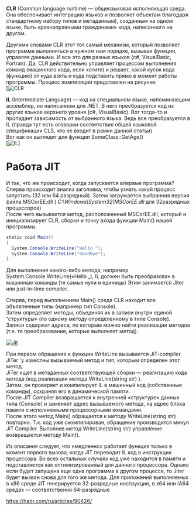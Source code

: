 **CLR** (Common language runtime) — общеязыковая исполняющая среда. Она обеспечивает интеграцию языков и позволяет объектам благодаря стандартному набору типов и метаданным), созданным на одном языке, быть «равноправными гражданами» кода, написанного на другом.

Другими словами CLR этот тот самый механизм, который позволяет программе выполняться в нужном нам порядке, вызывая функции, управляя данными. И все это для разных языков (c#, VisualBasic, Fortran). Да, CLR действительно управляет процессом выполнения команд (машинного кода, если хотите) и решает, какой кусок кода (функцию) от куда взять и куда подставить прямо в момент работы программы. Процесс компиляции представлен на рисунке:  
[![CLR](https://habrastorage.org/r/w1560/getpro/habr/post_images/c16/b9d/5c2/c16b9d5c218c0b445e5a119d3f280f74.jpg)

**IL** (Intermediate Language) — код на специальном языке, напоминающим ассемблер, но написанном для .NET. В него преобразуется код из других языков верхнего уровня (c#, VisualBasic). Вот тогда-то и пропадает зависимость от выбранного языка. Ведь все преобразуется в IL (правда тут есть оговорки соответствия общей языковой спецификации CLS, что не входит в рамки данной статьи)  
Вот как он выглядит для функции SomeClass::GetAge()  
[![IL](https://habrastorage.org/r/w1560/getpro/habr/post_images/d74/489/e68/d74489e68d5cdd93ad46682e50960afc.jpg)]

# Работа JIT
  
И так, что же происходит, когда запускается впервые программа?  
Сперва происходит анализ заголовка, чтобы узнать какой процесс запустить (32 или 64 разрядный). Затем загружается выбранная версия файла MSCorEE.dll ( _C:\Windows\System32\MSCorEE.dll_ для 32разрядных процессоров)  
После чего вызывается метод, расположенный MSCorEE.dll, который и инициализирует CLR, сборки и точку входа функции Main() нашей программы.  

```C#
static void Main()  
{  
  System.Console.WriteLine("Hello ");  
  System.Console.WriteLine("Goodbye");  
}
```

  Для выполнения какого-либо метода, например System.Console.WriteLine(«Hello „), IL должен быть преобразован в машинные команды (те самые нули и единицы) Этим занимается Jiter или just-in-time compiler.  
  
Сперва, перед выполнением Main() среда CLR находит все объявленные типы (например тип Console).  
Затем определяет методы, объединяя их в записи внутри единой “структуры» (по одному методу определенному в типе Console).  
Записи содержат адреса, по которым можно найти реализации методов (т.е. те преобразования, которые выполняет метод).  
  
[![Jit](https://habrastorage.org/r/w1560/getpro/habr/post_images/d97/c0a/cd1/d97c0acd1c164af2e91b81ea2d70087e.jpg)](http://www.flickr.com/photos/49055286@N07/4506840113/ "Jit by asArtem, on Flickr")  
  
При первом обращение к функции WriteLine вызывается JiT-compiler.  
JiTer 'у известны вызываемый метод и тип, которым определен этот метод.  
JiTer ищет в метаданных соответствующей сборки — реализацию кода метода (код реализации метода WriteLine(string str) ).  
Затем, он проверяет и компилирует IL в машинный код (собственные команды), сохраняя его в динамической памяти.  
После JIT Compiler возвращается к внутренней «структуре» данных типа (Console) и заменяет адрес вызываемого метода, на адрес блока памяти с исполняемыми процессорными командами.  
После этого метод Main() обращается к методу WriteLine(string str) повторно. Т.к. код уже скомпилирован, обращение производится минуя JiT Compiler. Выполнив метод WriteLine(string str) управление возвращается методу Main().  
  
Из описания следует, что «медленно» работает функция только в момент первого вызова, когда JIT переводит IL код в инструкции процессора. Во всех остальных случаях код уже находится в памяти и подставляется как оптимизированный для данного процессора. Однако если будет запущена еще одна программа в другом процессе, то Jiter будет вызван снова для того же метода. Для приложений выполняемых в х86 среде JIT генерируется 32-разрядные инструкции, в х64 или IA64 средах — соответственно 64-разрядные

https://habr.com/ru/articles/90426/